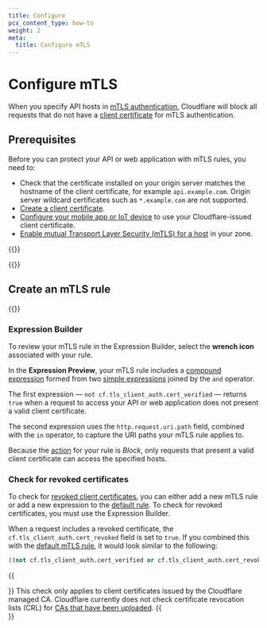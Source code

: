 ```yaml
---
title: Configure
pcx_content_type: how-to
weight: 2
meta:
  title: Configure mTLS
---
```


# Configure mTLS

When you specify API hosts in [mTLS authentication](/api-shield/security/mtls/), Cloudflare will block all requests that do not have a [client certificate](/ssl/client-certificates/) for mTLS authentication.

## Prerequisites

Before you can protect your API or web application with mTLS rules, you need to:

- Check that the certificate installed on your origin server matches the hostname of the client certificate, for example `api.example.com`. Origin server wildcard certificates such as `*.example.com` are not supported.
- [Create a client certificate](/ssl/client-certificates/create-a-client-certificate/).
- [Configure your mobile app or IoT device](/ssl/client-certificates/configure-your-mobile-app-or-iot-device/) to use your Cloudflare-issued client certificate.
- [Enable mutual Transport Layer Security (mTLS) for a host](/ssl/client-certificates/enable-mtls/) in your zone.

{{<render file="_mtls-api-shield-support.md">}}

{{<render file="_cloudflare-managed-client-cert.md" productFolder="ssl" >}}

## Create an mTLS rule

{{<render file="_mtls-create-rule.md" productFolder="api-shield" >}}

### Expression Builder

To review your mTLS rule in the Expression Builder, select the **wrench icon** associated with your rule.

In the **Expression Preview**, your mTLS rule includes a [compound expression](/ruleset-engine/rules-language/expressions/#compound-expressions) formed from two [simple expressions](/ruleset-engine/rules-language/expressions/#simple-expressions) joined by the `and` operator.

The first expression — `not cf.tls_client_auth.cert_verified` — returns `true` when a request to access your API or web application does not present a valid client certificate.

The second expression uses the `http.request.uri.path` field, combined with the `in` operator, to capture the URI paths your mTLS rule applies to.

Because the [action](/ruleset-engine/rules-language/actions/) for your rule is _Block_, only requests that present a valid client certificate can access the specified hosts.

### Check for revoked certificates

To check for [revoked client certificates](/ssl/client-certificates/revoke-client-certificate/), you can either add a new mTLS rule or add a new expression to the [default rule](#expression-builder). To check for revoked certificates, you must use the Expression Builder.

When a request includes a revoked certificate, the `cf.tls_client_auth.cert_revoked` field is set to `true`. If you combined this with the [default mTLS rule](#expression-builder), it would look similar to the following:

```sql
((not cf.tls_client_auth.cert_verified or cf.tls_client_auth.cert_revoked) and http.request.uri.path in {"/admin"})
```

{{<Aside type="warning">}}
This check only applies to client certificates issued by the Cloudflare managed CA. Cloudflare currently does not check certificate revocation lists (CRL) for [CAs that have been uploaded](/ssl/client-certificates/byo-ca/).
{{</Aside>}}